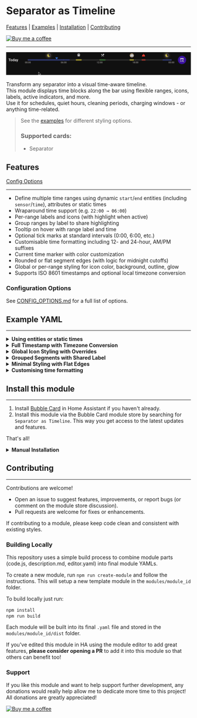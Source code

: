 # Separator as Timeline

[Features](#features) | [Examples](#example-yaml) | [Installation](#install-this-module) | [Contributing](#contributing)

[![Buy me a coffee](https://img.shields.io/badge/Buy_me_a_coffee-yellow?logo=buymeacoffee&logoColor=darkred)](https://buymeacoffee.com/lsmarsden)

---

![TimelineUse.gif](assets/TimelineUse.gif)

Transform any separator into a visual time-aware timeline.  
This module displays time blocks along the bar using flexible ranges, icons, labels, active indicators, and more.  
Use it for schedules, quiet hours, cleaning periods, charging windows - or anything time-related.

> See the [examples](#example-yaml) for different styling options.
>
> ### Supported cards:
>
> - Separator

## Features

[Config Options](#configuration-options)

---

- Define multiple time ranges using dynamic `start`/`end` entities (including `sensor`/`time`), attributes or static times
- Wraparound time support (e.g. `22:00 → 06:00`)
- Per-range labels and icons (with highlight when active)
- Group ranges by label to share highlighting
- Tooltip on hover with range label and time
- Optional tick marks at standard intervals (0:00, 6:00, etc.)
- Customisable time formatting including 12- and 24-hour, AM/PM suffixes
- Current time marker with color customization
- Rounded or flat segment edges (with logic for midnight cutoffs)
- Global or per-range styling for icon color, background, outline, glow
- Supports ISO 8601 timestamps and optional local timezone conversion

### Configuration Options

See [CONFIG_OPTIONS.md](CONFIG_OPTIONS.md) for a full list of options.

## Example YAML

---

  <details>
    <summary><strong>Using entities or static times</strong></summary>
    <p>Mix entity-based and static times with individual labels/icons.</p>

![UsingEntitiesAndStaticTime.png](assets/UsingEntitiesAndStaticTime.png)

```yaml
type: custom:bubble-card
card_type: separator
modules:
  - default
  - separator_as_timeline
separator_as_timeline:
  show_current_time: false
  rounded_edges: true
  marker_color: red
  ranges:
    "0":
      start: "12:30"
      end: "13:30"
      label: Lunch
      color: blue
      icon: mdi:food-apple
      icon_color: green
    "1":
      start_entity: sensor.sun_next_rising
      end: "09:00"
      label: School run
      icon: mdi:bus-school
      icon_color: yellow
      color: teal
```

  </details>

  <details>
    <summary><strong>Full Timestamp with Timezone Conversion</strong></summary>

![FullTimestampConversion.png](assets/FullTimestampConversion.png)

```yaml
type: custom:bubble-card
card_type: separator
modules:
  - default
  - separator_as_timeline
separator_as_timeline:
  show_current_time: true
  marker_color: red
  ranges:
    "0":
      start: "2025-04-26T02:00:00+00:00"
      end: "2025-04-26T04:30:00+00:00"
      label: Remote Job
      color: blue
      icon: mdi:briefcase
name: Remote Work
icon: mdi:cloud
```

  </details>

  <details>
    <summary><strong>Global Icon Styling with Overrides</strong></summary>

![GlobalIconStyling.gif](assets/GlobalIconStyling.gif)

```yaml
type: custom:bubble-card
card_type: separator
modules:
  - default
  - separator_as_timeline
separator_as_timeline:
  icon_color: orange
  icon_background_color: black
  icon_outline_color: yellow
  icon_active_color: orange
  show_time_ticks: true
  highlight_active: true
  ranges:
    "0":
      label: Sunset
      end_entity: sensor.sun_next_dusk
      start_entity: sensor.sun_next_setting
      color: deep-orange
      icon: mdi:weather-sunset-down
    "1":
      label: Sunrise
      start_entity: sensor.sun_next_dawn
      end_entity: sensor.sun_next_rising
      icon: mdi:weather-sunset-up
      color: deep-orange
    "2":
      label: Night
      start_entity: sensor.sun_next_dusk
      end_entity: sensor.sun_next_dawn
      icon: mdi:weather-night
      color: purple
      icon_color: white
name: Sun
icon: mdi:sun-clock
```

  </details>

  <details>
    <summary><strong>Grouped Segments with Shared Label</strong></summary>
    <p>Hovering over a segment highlights all segments with the same <code>label</code>, regardless of icon or color.</p>

![GroupLabels.gif](assets/GroupLabels.gif)

```yaml
type: custom:bubble-card
card_type: separator
modules:
  - default
  - separator_as_timeline
separator_as_timeline:
  show_time_ticks: true
  show_current_time: false
  ranges:
    "0":
      start: "01:00"
      end: "01:20"
      label: Flight
      color: red
      icon: mdi:airplane-takeoff
      icon_outline_color: transparent
    "1":
      start: "01:15"
      end: "12:30"
      label: Flight
      color: orange
      icon: mdi:airplane
      icon_outline_color: transparent
    "2":
      start: "12:30"
      end: "12:50"
      label: Flight
      color: red
      icon: mdi:airplane-landing
      icon_outline_color: transparent
    "3":
      start: "15:30"
      end: "18:00"
      label: "Relax"
      color: green
      icon: mdi:umbrella-beach
      icon_color: yellow
      icon_outline_color: transparent
```

  </details>

  <details>
    <summary><strong>Minimal Styling with Flat Edges</strong></summary>

![Minimal.gif](assets/Minimal.gif)

```yaml
type: custom:bubble-card
card_type: separator
modules:
  - default
  - separator_as_timeline
separator_as_timeline:
  show_time_ticks: false
  show_current_time: false
  rounded_edges: false
  ranges:
    "0":
      start: "01:00"
      end: "03:00"
      label: Task
      color: red
    "1":
      start: "10:30"
      end: "12:00"
      label: Lunch
      color: green
name: Flat Layout
icon: mdi:timeline
```

  </details>

  <details>
    <summary><strong>Customising time formatting</strong></summary>

![TimeCustomisation.gif](assets/TimeCustomisation.gif)

```yaml
type: custom:bubble-card
card_type: separator
modules:
  - default
  - separator_as_timeline
separator_as_timeline:
  show_time_ticks: true
  show_current_time: false
  ranges:
    "0":
      start: "15:30"
      end: "18:00"
      label: "Study"
      color: blue
      icon: mdi:desk-lamp
      icon_color: blue
      icon_outline_color: purple
  time_format:
    use_24_hour: true
    append_suffix: false
    pad_hours: true
    show_minutes: true
    timeline:
      override: true
      use_24_hour: false
      append_suffix: true
      show_minutes: false
      pad_hours: false
```

  </details>

## Install this module

---

1. Install [Bubble Card](https://github.com/Clooos/Bubble-Card) in Home Assistant if you haven't already.
2. Install this module via the Bubble Card module store by searching for `Separator as Timeline`. This way you get access to the latest updates and features.

That's all!

<details><summary><strong>Manual Installation</strong></summary>

Built modules are available in the `modules/separator_as_timeline/dist/` folder for manual installation.

To install the built YAML directly, go to the module store and use the 'Import from YAML' option, then paste the built
module inside.

</details>

## Contributing

---

Contributions are welcome!

- Open an issue to suggest features, improvements, or report bugs (or comment on the module store discussion).
- Pull requests are welcome for fixes or enhancements.

If contributing to a module, please keep code clean and consistent with existing styles.

### Building Locally

This repository uses a simple build process to combine module parts (code.js, description.md, editor.yaml) into final module YAMLs.

To create a new module, run `npm run create-module` and follow the instructions. This will setup
a new template module in the `modules/module_id` folder.

To build locally just run:

```
npm install
npm run build
```

Each module will be built into its final `.yaml` file and stored in the `modules/module_id/dist` folder.

If you've edited this module in HA using the module editor to add great features, **please consider
opening a PR** to add it into this module so that others can benefit too!

### Support

If you like this module and want to help support further development, any donations
would really help allow me to dedicate more time to this project! All donations are greatly appreciated!

[![Buy me a coffee](https://img.shields.io/badge/Buy_me_a_coffee-yellow?logo=buymeacoffee&logoColor=darkred)](https://buymeacoffee.com/lsmarsden)
